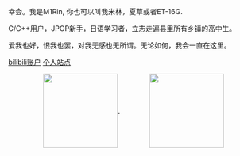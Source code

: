 幸会。我是M1Rin, 你也可以叫我米林，夏草或者ET-16G.

C/C++用户，JPOP新手，日语学习者，立志走遍县里所有乡镇的高中生。

爱我也好，恨我也罢，对我无感也无所谓。无论如何，我会一直在这里。

[bilibili账户](https://space.bilibili.com/1870371885)
[个人站点](https://xiacao0512.github.io/)

<p align="center">
<a href="https://github.com/anuraghazra/github-readme-stats">
  <img align="center" height="150px"  src="https://github-readme-stats.vercel.app/api?username=xiacao0512&count_private=true&show_icons=true&theme=graywhite&show_owner=true" />
</a>
  &emsp;&emsp;&emsp;&emsp;
<a href="https://github.com/anuraghazra/github-readme-stats">
  <img align="center" height="150px"  src="https://github-readme-stats.vercel.app/api/top-langs/?username=xiacao0512&theme=graywhite&layout=compact" />
</a>
</p>
